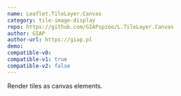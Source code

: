 ```yaml
---
name: Leaflet.TileLayer.Canvas
category: tile-image-display
repo: https://github.com/GIAPspzoo/L.TileLayer.Canvas
author: GIAP
author-url: https://giap.pl
demo: 
compatible-v0:
compatible-v1: true
compatible-v2: false
---
```


Render tiles as canvas elements.
